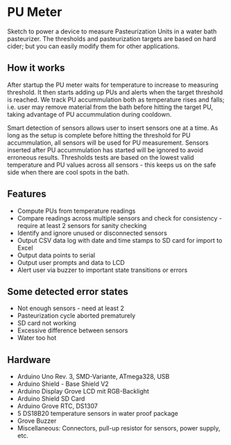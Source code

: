 # PU Meter
Sketch to power a device to measure Pasteurization Units in a water bath pasteurizer. 
The thresholds and pasteurization targets are based on hard cider; but you can easily modify them for other applications.

## How it works
After startup the PU meter waits for temperature to increase to measuring threshold. It then starts adding up PUs and alerts
when the target threshold is reached. We track PU accummulation both as temperature rises and falls; i.e. user may remove
material from the bath before hitting the target PU, taking advantage of PU accummulation during cooldown.

Smart detection of sensors allows user to insert sensors one at a time. As long as the setup is complete before hitting the 
threshold for PU accummulation, all sensors will be used for PU measurement. Sensors inserted after PU accummulation has started will be ignored to avoid erroneous results. Thresholds tests are based on the lowest valid temperature and PU values across all sensors - this keeps us on the safe side when there are cool spots in the bath.

## Features
* Compute PUs from temperature readings
* Compare readings across multiple sensors and check for consistency - require at least 2 sensors for sanity checking
* Identify and ignore unused or disconnected sensors
* Output CSV data log with date and time stamps to SD card for import to Excel
* Output data points to serial
* Output user prompts and data to LCD
* Alert user via buzzer to important state transitions or errors

## Some detected error states
* Not enough sensors - need at least 2
* Pasteurization cycle aborted prematurely 
* SD card not working
* Excessive difference between sensors
* Water too hot

## Hardware
* Arduino Uno Rev. 3, SMD-Variante, ATmega328, USB
* Arduino Shield - Base Shield V2
* Arduino Display Grove LCD mit RGB-Backlight
* Arduino Shield SD Card
* Arduino Grove RTC, DS1307
* 5 DS18B20 temperature sensors in water proof package
* Grove Buzzer
* Miscellaneous: Connectors, pull-up resistor for sensors, power supply, etc.
